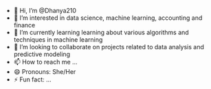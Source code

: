 - 👋 Hi, I’m @Dhanya210
- 👀 I’m interested in data science, machine learning, accounting and finance
- 🌱 I’m currently learning learning about various algorithms and techniques in machine learning
- 💞️ I’m looking to collaborate on projects related to data analysis and predictive modeling
- 📫 How to reach me ...
- 😄 Pronouns: She/Her
- ⚡ Fun fact: ...

<!---
Dhanya210/Dhanya210 is a ✨ special ✨ repository because its `README.md` (this file) appears on your GitHub profile.
You can click the Preview link to take a look at your changes.
--->

